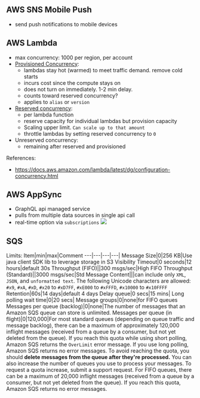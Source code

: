 ## AWS SNS Mobile Push
- send push notifications to mobile devices

## AWS Lambda
- max concurrency: 1000 per region, per account
- [Provisioned Concurrency](https://docs.aws.amazon.com/lambda/latest/dg/provisioned-concurrency.html): 
  - lambdas stay hot (warmed) to meet traffic demand. remove cold starts
  - incurs cost since the compute stays on 
  - does not turn on immediately. 1-2 min delay. 
  - counts toward reserved concurrency?
  - applies to `alias` or `version`
- [Reserved concurrency](https://docs.aws.amazon.com/lambda/latest/dg/configuration-concurrency.html): 
  - per lambda function
  - reserve capacity for individual lambdas but provision capacity
  - Scaling upper limit. `Can scale up to that amount` 
  - throttle lambdas by setting reserved concurrency to `0`
- Unreserved concurrency: 
  - remaining after reserved and provisioned


References: 
  - https://docs.aws.amazon.com/lambda/latest/dg/configuration-concurrency.html

  ## AWS AppSync
  - GraphQL api managed service
  - pulls from multiple data sources in single api call
  - real-time option via `subscriptions`
  ![](https://d1.awsstatic.com/AppSync/How-It-Works-product-page-diagram_AppSync%402x.c39ecb89b7b40ba682cf0f875ae13b6bdd8dca5b.png)

  
## SQS

Limits:
Item|min|max|Comment
---|---|---|---|
Message Size|0|256 KB|Use java client SDK lib to leverage storage in S3
Visibility Timeout|0 seconds|12 hours|default 30s 
Throughput (FIFO)||300 msgs/sec|High FIFO
Throughput (Standard)||3000 msgs/sec|Std
Message Content|||can include only `XML`, `JSON`, and `unformatted text`. The following Unicode characters are allowed: `#x9`, `#xA`, `#xD`, `#x20` to `#xD7FF`, `#xE000` to `#xFFFD`, `#x10000` to `#x10FFFF`
Retention|60s|14 days|default 4 days
Delay queue|0 secs|15 mins|
Long polling wait time|0|20 secs|
Message groups|0|none|for FIFO queues
Messages per queue (backlog)|0|none|The number of messages that an Amazon SQS queue can store is unlimited.
Messages per queue (in flight)|0|120,000|For most standard queues (depending on queue traffic and message backlog), there can be a maximum of approximately 120,000 inflight messages (received from a queue by a consumer, but not yet deleted from the queue). If you reach this quota while using short polling, Amazon SQS returns the `OverLimit` error message. If you use long polling, Amazon SQS returns no error messages. To avoid reaching the quota, you should **delete messages from the queue after they're processed.** You can also increase the number of queues you use to process your messages. To request a quota increase, submit a support request. For FIFO queues, there can be a maximum of 20,000 inflight messages (received from a queue by a consumer, but not yet deleted from the queue). If you reach this quota, Amazon SQS returns no error messages.
